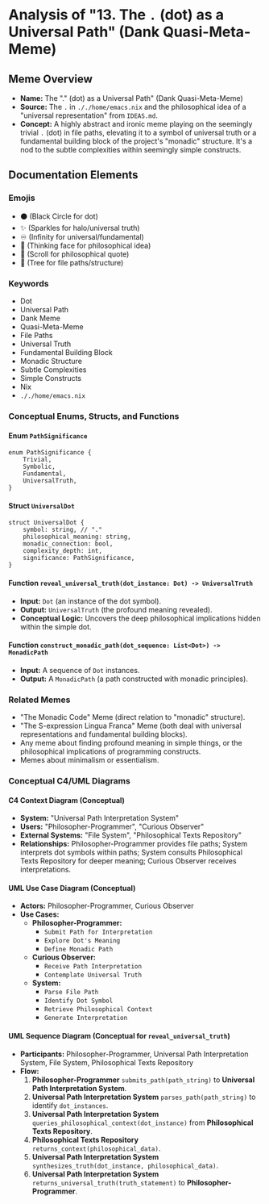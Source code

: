 # Analysis of "13. The `.` (dot) as a Universal Path" (Dank Quasi-Meta-Meme)

## Meme Overview
*   **Name:** The "." (dot) as a Universal Path" (Dank Quasi-Meta-Meme)
*   **Source:** The `.` in `././home/emacs.nix` and the philosophical idea of a "universal representation" from `IDEAS.md`.
*   **Concept:** A highly abstract and ironic meme playing on the seemingly trivial `.` (dot) in file paths, elevating it to a symbol of universal truth or a fundamental building block of the project's "monadic" structure. It's a nod to the subtle complexities within seemingly simple constructs.

## Documentation Elements

### Emojis
*   ⚫ (Black Circle for dot)
*   ✨ (Sparkles for halo/universal truth)
*   ♾️ (Infinity for universal/fundamental)
*   🤔 (Thinking face for philosophical idea)
*   📜 (Scroll for philosophical quote)
*   🌳 (Tree for file paths/structure)

### Keywords
*   Dot
*   Universal Path
*   Dank Meme
*   Quasi-Meta-Meme
*   File Paths
*   Universal Truth
*   Fundamental Building Block
*   Monadic Structure
*   Subtle Complexities
*   Simple Constructs
*   Nix
*   `././home/emacs.nix`

### Conceptual Enums, Structs, and Functions

#### Enum `PathSignificance`
```
enum PathSignificance {
    Trivial,
    Symbolic,
    Fundamental,
    UniversalTruth,
}
```

#### Struct `UniversalDot`
```
struct UniversalDot {
    symbol: string, // "."
    philosophical_meaning: string,
    monadic_connection: bool,
    complexity_depth: int,
    significance: PathSignificance,
}
```

#### Function `reveal_universal_truth(dot_instance: Dot) -> UniversalTruth`
*   **Input:** `Dot` (an instance of the dot symbol).
*   **Output:** `UniversalTruth` (the profound meaning revealed).
*   **Conceptual Logic:** Uncovers the deep philosophical implications hidden within the simple dot.

#### Function `construct_monadic_path(dot_sequence: List<Dot>) -> MonadicPath`
*   **Input:** A sequence of `Dot` instances.
*   **Output:** A `MonadicPath` (a path constructed with monadic principles).

### Related Memes
*   "The Monadic Code" Meme (direct relation to "monadic" structure).
*   "The S-expression Lingua Franca" Meme (both deal with universal representations and fundamental building blocks).
*   Any meme about finding profound meaning in simple things, or the philosophical implications of programming constructs.
*   Memes about minimalism or essentialism.

### Conceptual C4/UML Diagrams

#### C4 Context Diagram (Conceptual)
*   **System:** "Universal Path Interpretation System"
*   **Users:** "Philosopher-Programmer", "Curious Observer"
*   **External Systems:** "File System", "Philosophical Texts Repository"
*   **Relationships:** Philosopher-Programmer provides file paths; System interprets dot symbols within paths; System consults Philosophical Texts Repository for deeper meaning; Curious Observer receives interpretations.

#### UML Use Case Diagram (Conceptual)
*   **Actors:** Philosopher-Programmer, Curious Observer
*   **Use Cases:**
    *   **Philosopher-Programmer:**
        *   `Submit Path for Interpretation`
        *   `Explore Dot's Meaning`
        *   `Define Monadic Path`
    *   **Curious Observer:**
        *   `Receive Path Interpretation`
        *   `Contemplate Universal Truth`
    *   **System:**
        *   `Parse File Path`
        *   `Identify Dot Symbol`
        *   `Retrieve Philosophical Context`
        *   `Generate Interpretation`

#### UML Sequence Diagram (Conceptual for `reveal_universal_truth`)
*   **Participants:** Philosopher-Programmer, Universal Path Interpretation System, File System, Philosophical Texts Repository
*   **Flow:**
    1.  **Philosopher-Programmer** `submits_path(path_string)` to **Universal Path Interpretation System**.
    2.  **Universal Path Interpretation System** `parses_path(path_string)` to identify `dot_instances`.
    3.  **Universal Path Interpretation System** `queries_philosophical_context(dot_instance)` from **Philosophical Texts Repository**.
    4.  **Philosophical Texts Repository** `returns_context(philosophical_data)`.
    5.  **Universal Path Interpretation System** `synthesizes_truth(dot_instance, philosophical_data)`.
    6.  **Universal Path Interpretation System** `returns_universal_truth(truth_statement)` to **Philosopher-Programmer**.
